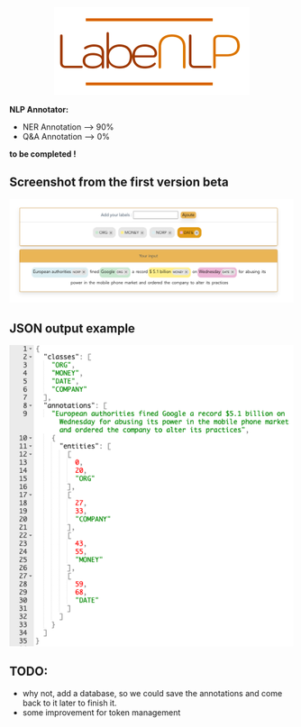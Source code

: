 <p align="center">
<img src="./src/assets/labenlp_logo.png">
</p>

**NLP Annotator:**

- NER Annotation --> 90%
- Q&A Annotation --> 0%

**to be completed !**

## Screenshot from the first version beta

<p align="center">
<img src="./src/assets/ss-first-version.png">
</p>

## JSON output example

<p align="center">
<img src="./src/assets/ex_json_output.png">
</p>

## TODO:

- why not, add a database, so we could save the annotations and come back to it later to finish it.
- some improvement for token management